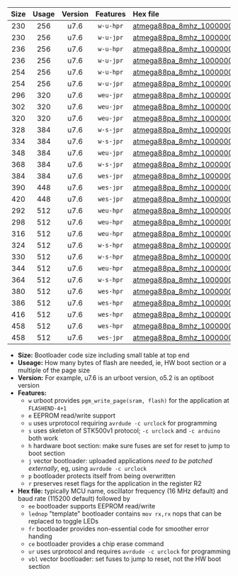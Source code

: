 |Size|Usage|Version|Features|Hex file|
|:-:|:-:|:-:|:-:|:--|
|230|256|u7.6|`w-u-hpr`|[atmega88pa_8mhz_1000000bps_ur.hex](https://raw.githubusercontent.com/stefanrueger/urboot/main//atmega88pa_8mhz_1000000bps_ur.hex)|
|230|256|u7.6|`w-u-jpr`|[atmega88pa_8mhz_1000000bps_ur_vbl.hex](https://raw.githubusercontent.com/stefanrueger/urboot/main//atmega88pa_8mhz_1000000bps_ur_vbl.hex)|
|236|256|u7.6|`w-u-hpr`|[atmega88pa_8mhz_1000000bps_lednop_ur.hex](https://raw.githubusercontent.com/stefanrueger/urboot/main//atmega88pa_8mhz_1000000bps_lednop_ur.hex)|
|236|256|u7.6|`w-u-jpr`|[atmega88pa_8mhz_1000000bps_lednop_ur_vbl.hex](https://raw.githubusercontent.com/stefanrueger/urboot/main//atmega88pa_8mhz_1000000bps_lednop_ur_vbl.hex)|
|254|256|u7.6|`w-u-hpr`|[atmega88pa_8mhz_1000000bps_lednop_fr_ur.hex](https://raw.githubusercontent.com/stefanrueger/urboot/main//atmega88pa_8mhz_1000000bps_lednop_fr_ur.hex)|
|254|256|u7.6|`w-u-jpr`|[atmega88pa_8mhz_1000000bps_lednop_fr_ur_vbl.hex](https://raw.githubusercontent.com/stefanrueger/urboot/main//atmega88pa_8mhz_1000000bps_lednop_fr_ur_vbl.hex)|
|296|320|u7.6|`weu-jpr`|[atmega88pa_8mhz_1000000bps_ee_ur_vbl.hex](https://raw.githubusercontent.com/stefanrueger/urboot/main//atmega88pa_8mhz_1000000bps_ee_ur_vbl.hex)|
|302|320|u7.6|`weu-jpr`|[atmega88pa_8mhz_1000000bps_ee_lednop_ur_vbl.hex](https://raw.githubusercontent.com/stefanrueger/urboot/main//atmega88pa_8mhz_1000000bps_ee_lednop_ur_vbl.hex)|
|320|320|u7.6|`weu-jpr`|[atmega88pa_8mhz_1000000bps_ee_lednop_fr_ur_vbl.hex](https://raw.githubusercontent.com/stefanrueger/urboot/main//atmega88pa_8mhz_1000000bps_ee_lednop_fr_ur_vbl.hex)|
|328|384|u7.6|`w-s-jpr`|[atmega88pa_8mhz_1000000bps_vbl.hex](https://raw.githubusercontent.com/stefanrueger/urboot/main//atmega88pa_8mhz_1000000bps_vbl.hex)|
|334|384|u7.6|`w-s-jpr`|[atmega88pa_8mhz_1000000bps_lednop_vbl.hex](https://raw.githubusercontent.com/stefanrueger/urboot/main//atmega88pa_8mhz_1000000bps_lednop_vbl.hex)|
|348|384|u7.6|`weu-jpr`|[atmega88pa_8mhz_1000000bps_ee_lednop_fr_ce_ur_vbl.hex](https://raw.githubusercontent.com/stefanrueger/urboot/main//atmega88pa_8mhz_1000000bps_ee_lednop_fr_ce_ur_vbl.hex)|
|368|384|u7.6|`w-s-jpr`|[atmega88pa_8mhz_1000000bps_lednop_fr_vbl.hex](https://raw.githubusercontent.com/stefanrueger/urboot/main//atmega88pa_8mhz_1000000bps_lednop_fr_vbl.hex)|
|384|384|u7.6|`wes-jpr`|[atmega88pa_8mhz_1000000bps_ee_vbl.hex](https://raw.githubusercontent.com/stefanrueger/urboot/main//atmega88pa_8mhz_1000000bps_ee_vbl.hex)|
|390|448|u7.6|`wes-jpr`|[atmega88pa_8mhz_1000000bps_ee_lednop_vbl.hex](https://raw.githubusercontent.com/stefanrueger/urboot/main//atmega88pa_8mhz_1000000bps_ee_lednop_vbl.hex)|
|420|448|u7.6|`wes-jpr`|[atmega88pa_8mhz_1000000bps_ee_lednop_fr_vbl.hex](https://raw.githubusercontent.com/stefanrueger/urboot/main//atmega88pa_8mhz_1000000bps_ee_lednop_fr_vbl.hex)|
|292|512|u7.6|`weu-hpr`|[atmega88pa_8mhz_1000000bps_ee_ur.hex](https://raw.githubusercontent.com/stefanrueger/urboot/main//atmega88pa_8mhz_1000000bps_ee_ur.hex)|
|298|512|u7.6|`weu-hpr`|[atmega88pa_8mhz_1000000bps_ee_lednop_ur.hex](https://raw.githubusercontent.com/stefanrueger/urboot/main//atmega88pa_8mhz_1000000bps_ee_lednop_ur.hex)|
|316|512|u7.6|`weu-hpr`|[atmega88pa_8mhz_1000000bps_ee_lednop_fr_ur.hex](https://raw.githubusercontent.com/stefanrueger/urboot/main//atmega88pa_8mhz_1000000bps_ee_lednop_fr_ur.hex)|
|324|512|u7.6|`w-s-hpr`|[atmega88pa_8mhz_1000000bps.hex](https://raw.githubusercontent.com/stefanrueger/urboot/main//atmega88pa_8mhz_1000000bps.hex)|
|330|512|u7.6|`w-s-hpr`|[atmega88pa_8mhz_1000000bps_lednop.hex](https://raw.githubusercontent.com/stefanrueger/urboot/main//atmega88pa_8mhz_1000000bps_lednop.hex)|
|344|512|u7.6|`weu-hpr`|[atmega88pa_8mhz_1000000bps_ee_lednop_fr_ce_ur.hex](https://raw.githubusercontent.com/stefanrueger/urboot/main//atmega88pa_8mhz_1000000bps_ee_lednop_fr_ce_ur.hex)|
|364|512|u7.6|`w-s-hpr`|[atmega88pa_8mhz_1000000bps_lednop_fr.hex](https://raw.githubusercontent.com/stefanrueger/urboot/main//atmega88pa_8mhz_1000000bps_lednop_fr.hex)|
|380|512|u7.6|`wes-hpr`|[atmega88pa_8mhz_1000000bps_ee.hex](https://raw.githubusercontent.com/stefanrueger/urboot/main//atmega88pa_8mhz_1000000bps_ee.hex)|
|386|512|u7.6|`wes-hpr`|[atmega88pa_8mhz_1000000bps_ee_lednop.hex](https://raw.githubusercontent.com/stefanrueger/urboot/main//atmega88pa_8mhz_1000000bps_ee_lednop.hex)|
|416|512|u7.6|`wes-hpr`|[atmega88pa_8mhz_1000000bps_ee_lednop_fr.hex](https://raw.githubusercontent.com/stefanrueger/urboot/main//atmega88pa_8mhz_1000000bps_ee_lednop_fr.hex)|
|458|512|u7.6|`wes-hpr`|[atmega88pa_8mhz_1000000bps_ee_lednop_fr_ce.hex](https://raw.githubusercontent.com/stefanrueger/urboot/main//atmega88pa_8mhz_1000000bps_ee_lednop_fr_ce.hex)|
|458|512|u7.6|`wes-jpr`|[atmega88pa_8mhz_1000000bps_ee_lednop_fr_ce_vbl.hex](https://raw.githubusercontent.com/stefanrueger/urboot/main//atmega88pa_8mhz_1000000bps_ee_lednop_fr_ce_vbl.hex)|

- **Size:** Bootloader code size including small table at top end
- **Useage:** How many bytes of flash are needed, ie, HW boot section or a multiple of the page size
- **Version:** For example, u7.6 is an urboot version, o5.2 is an optiboot version
- **Features:**
  + `w` urboot provides `pgm_write_page(sram, flash)` for the application at `FLASHEND-4+1`
  + `e` EEPROM read/write support
  + `u` uses urprotocol requiring `avrdude -c urclock` for programming
  + `s` uses skeleton of STK500v1 protocol; `-c urclock` and `-c arduino` both work
  + `h` hardware boot section: make sure fuses are set for reset to jump to boot section
  + `j` vector bootloader: uploaded applications *need to be patched externally*, eg, using `avrdude -c urclock`
  + `p` bootloader protects itself from being overwritten
  + `r` preserves reset flags for the application in the register R2
- **Hex file:** typically MCU name, oscillator frequency (16 MHz default) and baud rate (115200 default) followed by
  + `ee` bootloader supports EEPROM read/write
  + `lednop` "template" bootloader contains `mov rx,rx` nops that can be replaced to toggle LEDs
  + `fr` bootloader provides non-essential code for smoother error handing
  + `ce` bootloader provides a chip erase command
  + `ur` uses urprotocol and requires `avrdude -c urclock` for programming
  + `vbl` vector bootloader: set fuses to jump to reset, not the HW boot section
